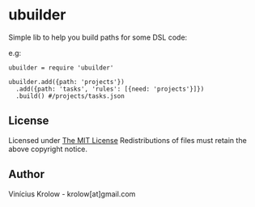 ubuilder
===========

Simple lib to help you build paths for some DSL code:

e.g:

```coffescript
ubuilder = require 'ubuilder'

ubuilder.add({path: 'projects'})
  .add({path: 'tasks', 'rules': [{need: 'projects'}]})
  .build() #/projects/tasks.json
```

## License

Licensed under <a href="http://krolow.mit-license.org/">The MIT License</a>
Redistributions of files must retain the above copyright notice.

## Author

Vinícius Krolow - krolow[at]gmail.com
